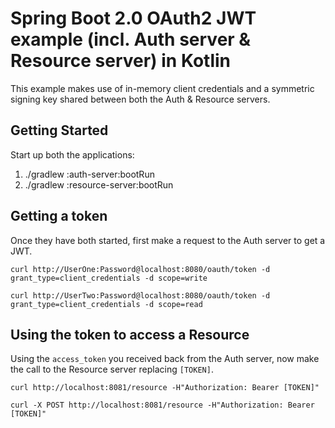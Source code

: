 # Spring Boot 2.0 OAuth2 JWT example (incl. Auth server & Resource server) in Kotlin

This example makes use of in-memory client credentials and a symmetric signing key shared between both the Auth & 
Resource servers.

## Getting Started
Start up both the applications:
1. ./gradlew :auth-server:bootRun
1. ./gradlew :resource-server:bootRun

## Getting a  token
Once they have both started, first make a request to the Auth server to get a JWT.

`curl http://UserOne:Password@localhost:8080/oauth/token -d grant_type=client_credentials -d scope=write`

`curl http://UserTwo:Password@localhost:8080/oauth/token -d grant_type=client_credentials -d scope=read`

## Using the token to access a Resource
Using the `access_token` you received back from the Auth server, now make the call to the Resource server
replacing `[TOKEN]`.

`curl http://localhost:8081/resource -H"Authorization: Bearer [TOKEN]"`

`curl -X POST http://localhost:8081/resource -H"Authorization: Bearer [TOKEN]"`
